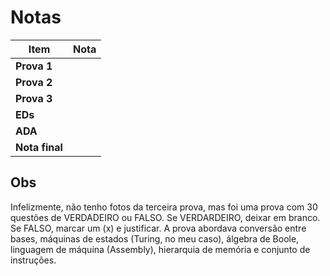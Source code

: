 # Notas

| **Item**          | **Nota** |
|-------------------|----------|
| **Prova 1**       |          |
| **Prova 2**       |          |
| **Prova 3**       |          |
| **EDs**           |          |
| **ADA**           |          |
| **Nota final**     |          |

## Obs

Infelizmente, não tenho fotos da terceira prova, mas foi uma prova com 30 questões de VERDADEIRO ou FALSO. Se VERDARDEIRO, deixar em branco. Se FALSO, marcar um (x) e justificar. A prova abordava conversão entre bases, máquinas de estados (Turing, no meu caso), álgebra de Boole, linguagem de máquina (Assembly), hierarquia de memória e conjunto de instruções.
